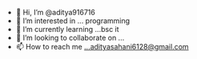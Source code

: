 - 👋 Hi, I’m @aditya916716
- 👀 I’m interested in ... programming 
- 🌱 I’m currently learning ...bsc it
- 💞️ I’m looking to collaborate on ...
- 📫 How to reach me ...adityasahani6128@gmail.com

<!---
aditya916716/aditya916716 is a ✨ special ✨ repository because its `README.md` (this file) appears on your GitHub profile.
You can click the Preview link to take a look at your changes.
--->
